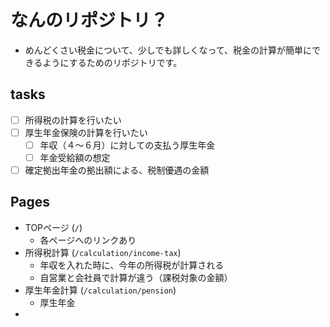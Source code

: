 # なんのリポジトリ？

- めんどくさい税金について、少しでも詳しくなって、税金の計算が簡単にできるようにするためのリポジトリです。

## tasks
- [ ] 所得税の計算を行いたい
- [ ] 厚生年金保険の計算を行いたい
  - [ ] 年収（４〜６月）に対しての支払う厚生年金
  - [ ] 年金受給額の想定
- [ ] 確定拠出年金の拠出額による、税制優遇の金額

## Pages
- TOPページ (`/`) 
  - 各ページへのリンクあり
- 所得税計算 (`/calculation/income-tax`)
  - 年収を入れた時に、今年の所得税が計算される
  - 自営業と会社員で計算が違う（課税対象の金額）
- 厚生年金計算 (`/calculation/pension`)
  - 厚生年金
- 
